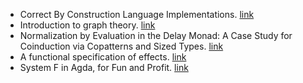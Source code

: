 - Correct By Construction Language Implementations. [link](https://ajrouvoet.github.io/files/thesis.pdf)
- Introduction to graph theory. [link](https://arxiv.org/pdf/2308.04512.pdf)
- Normalization by Evaluation in the Delay Monad: A Case Study for Coinduction via Copatterns and Sized Types. [link](https://arxiv.org/pdf/1406.2059.pdf)
- A functional specification of effects. [link](https://core.ac.uk/download/pdf/33564156.pdf)
- System F in Agda, for Fun and Profit. [link](https://files.zotero.net/eyJleHBpcmVzIjoxNjkxOTk4MTk1LCJoYXNoIjoiNTlkODRjZDU5YmQ2M2E2NTVjMDhiM2VhNTdlYmM3NmQiLCJjb250ZW50VHlwZSI6ImFwcGxpY2F0aW9uXC9wZGYiLCJjaGFyc2V0IjoiIiwiZmlsZW5hbWUiOiJDaGFwbWFuIGV0IGFsLiAtIDIwMTkgLSBTeXN0ZW0gRiBpbiBBZ2RhLCBmb3IgZnVuIGFuZCBwcm9maXQucGRmIn0%3D/22c06bd91bd44182c18a07ac780ffb9e03fd79c0d391c05584d8645e25c9527c/Chapman%20et%20al.%20-%202019%20-%20System%20F%20in%20Agda%2C%20for%20fun%20and%20profit.pdf)
